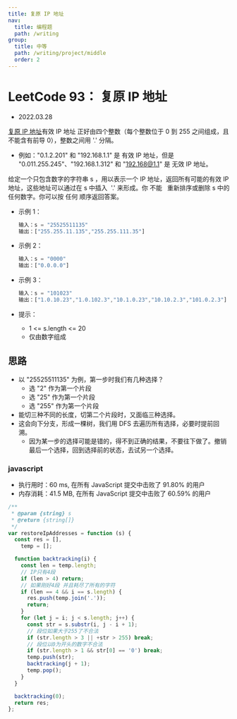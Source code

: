 ```yaml
---
title: 复原 IP 地址
nav:
  title: 编程题
  path: /writing
group:
  title: 中等
  path: /writing/project/middle
  order: 2
---
```


# LeetCode 93： 复原 IP 地址

- 2022.03.28

[复原 IP 地址](https://leetcode-cn.com/problems/restore-ip-addresses/)有效 IP 地址 正好由四个整数（每个整数位于 0 到 255 之间组成，且不能含有前导 0），整数之间用 '.' 分隔。

- 例如："0.1.2.201" 和 "192.168.1.1" 是 有效 IP 地址，但是 "0.011.255.245"、"192.168.1.312" 和 "192.168@1.1" 是 无效 IP 地址。

给定一个只包含数字的字符串 s ，用以表示一个 IP 地址，返回所有可能的有效 IP 地址，这些地址可以通过在 s 中插入  '.' 来形成。你 不能   重新排序或删除 s 中的任何数字。你可以按 任何 顺序返回答案。

- 示例 1：

  ```js
  输入：s = "25525511135"
  输出：["255.255.11.135","255.255.111.35"]
  ```

- 示例 2：

  ```js
  输入：s = "0000"
  输出：["0.0.0.0"]
  ```

- 示例 3：

  ```js
  输入：s = "101023"
  输出：["1.0.10.23","1.0.102.3","10.1.0.23","10.10.2.3","101.0.2.3"]
  ```

- 提示：
  - 1 <= s.length <= 20
  - 仅由数字组成

## 思路

- 以 "25525511135" 为例，第一步时我们有几种选择？
  - 选 "2" 作为第一个片段
  - 选 "25" 作为第一个片段
  - 选 "255" 作为第一个片段
- 能切三种不同的长度，切第二个片段时，又面临三种选择。
- 这会向下分支，形成一棵树，我们用 DFS 去遍历所有选择，必要时提前回溯。
  - 因为某一步的选择可能是错的，得不到正确的结果，不要往下做了。撤销最后一个选择，回到选择前的状态，去试另一个选择。

### javascript

- 执行用时：60 ms, 在所有 JavaScript 提交中击败了 91.80% 的用户
- 内存消耗：41.5 MB, 在所有 JavaScript 提交中击败了 60.59% 的用户

```js
/**
 * @param {string} s
 * @return {string[]}
 */
var restoreIpAddresses = function (s) {
  const res = [],
    temp = [];

  function backtracking(i) {
    const len = temp.length;
    // IP只有4段
    if (len > 4) return;
    // 如果刚好4段 并且耗尽了所有的字符
    if (len == 4 && i == s.length) {
      res.push(temp.join('.'));
      return;
    }
    for (let j = i; j < s.length; j++) {
      const str = s.substr(i, j - i + 1);
      // 段位如果大于255了不合法
      if (str.length > 3 || +str > 255) break;
      // 段位以0为开头的数字不合法
      if (str.length > 1 && str[0] == '0') break;
      temp.push(str);
      backtracking(j + 1);
      temp.pop();
    }
  }

  backtracking(0);
  return res;
};
```
